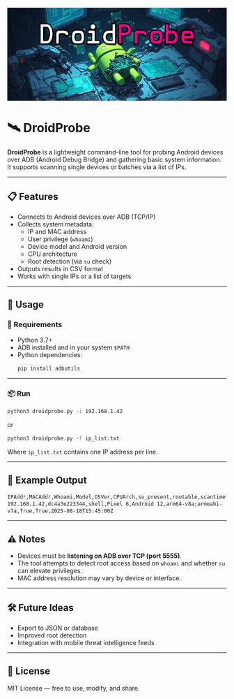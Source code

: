 ![DroidProbe](DroidProbe_final.png)

# 🛰️ DroidProbe

**DroidProbe** is a lightweight command-line tool for probing Android devices over ADB (Android Debug Bridge) and gathering basic system information. It supports scanning single devices or batches via a list of IPs.

---

## 📋 Features

- Connects to Android devices over ADB (TCP/IP)
- Collects system metadata:
  - IP and MAC address
  - User privilege (`whoami`)
  - Device model and Android version
  - CPU architecture
  - Root detection (via `su` check)
- Outputs results in CSV format
- Works with single IPs or a list of targets

---

## 🚀 Usage

### 🔧 Requirements

- Python 3.7+
- ADB installed and in your system `$PATH`
- Python dependencies:
  ```bash
  pip install adbutils
  ```

---

### 📦 Run

```bash
python3 droidprobe.py -i 192.168.1.42
```

or

```bash
python3 droidprobe.py -f ip_list.txt
```

Where `ip_list.txt` contains one IP address per line.

---

## 🧪 Example Output

```csv
IPAddr,MACAddr,Whoami,Model,OSVer,CPUArch,su_present,rootable,scantime
192.168.1.42,dc4a3e223344,shell,Pixel 6,Android 12,arm64-v8a;armeabi-v7a,True,True,2025-08-18T15:45:00Z
```

---

## ⚠️ Notes

- Devices must be **listening on ADB over TCP (port 5555)**.
- The tool attempts to detect root access based on `whoami` and whether `su` can elevate privileges.
- MAC address resolution may vary by device or interface.

---
## 🛠️ Future Ideas

- Export to JSON or database
- Improved root detection
- Integration with mobile threat intelligence feeds

---

## 📄 License

MIT License — free to use, modify, and share.

